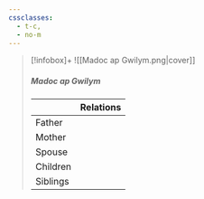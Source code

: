 ```yaml
---
cssclasses:
  - t-c,
  - no-m
---
```

> [!infobox]+
> ![[Madoc ap Gwilym.png|cover]]
> ##### Madoc ap Gwilym
> || Relations   |
> | ---- | ---- |
> | Father ||
> | Mother |  |
> | Spouse | |
> | Children||
> | Siblings ||


